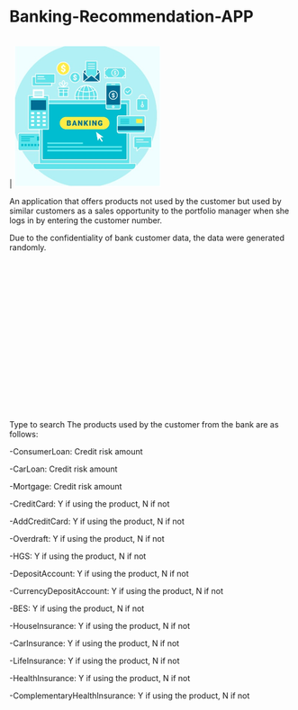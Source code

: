 # Banking-Recommendation-APP

<br>
                            |      <img height="250"  src="https://github.com/cuneyt-sert/Banking-Recommendation-APP/blob/1a16b95a25580fe74a6b136234a1c30b28eacc1d/banking.jpg"/>
<br>


An application that offers products not used by the customer but used by similar customers as a sales opportunity to the portfolio manager when she logs in by entering the customer number.

Due to the confidentiality of bank customer data, the data were generated randomly.

<br>
<img height="250" (https://files.realpython.com/media/random_data_watermark.576078a4008d.jpg)/>
<br>

Type to search
The products used by the customer from the bank are as follows:

-ConsumerLoan: Credit risk amount

-CarLoan: Credit risk amount

-Mortgage: Credit risk amount

-CreditCard: Y if using the product, N if not

-AddCreditCard: Y if using the product, N if not

-Overdraft: Y if using the product, N if not

-HGS: Y if using the product, N if not

-DepositAccount: Y if using the product, N if not

-CurrencyDepositAccount: Y if using the product, N if not

-BES: Y if using the product, N if not

-HouseInsurance: Y if using the product, N if not

-CarInsurance: Y if using the product, N if not

-LifeInsurance: Y if using the product, N if not

-HealthInsurance: Y if using the product, N if not

-ComplementaryHealthInsurance: Y if using the product, N if not
